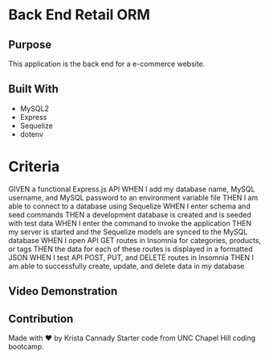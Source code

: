 # Back End Retail ORM 

## Purpose
This application is the back end for a e-commerce website. 

## Built With
* MySQL2
* Express
* Sequelize
* dotenv 

# Criteria
GIVEN a functional Express.js API
WHEN I add my database name, MySQL username, and MySQL password to an environment variable file
THEN I am able to connect to a database using Sequelize
WHEN I enter schema and seed commands
THEN a development database is created and is seeded with test data
WHEN I enter the command to invoke the application
THEN my server is started and the Sequelize models are synced to the MySQL database
WHEN I open API GET routes in Insomnia for categories, products, or tags
THEN the data for each of these routes is displayed in a formatted JSON
WHEN I test API POST, PUT, and DELETE routes in Insomnia
THEN I am able to successfully create, update, and delete data in my database

## Video Demonstration 

## Contribution
Made with ❤️ by Krista Cannady
Starter code from UNC Chapel Hill coding bootcamp. 
